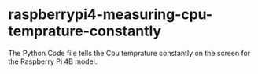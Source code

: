 # raspberrypi4-measuring-cpu-temprature-constantly
The Python Code file tells the Cpu temprature constantly on the screen for the Raspberry Pi 4B model.

